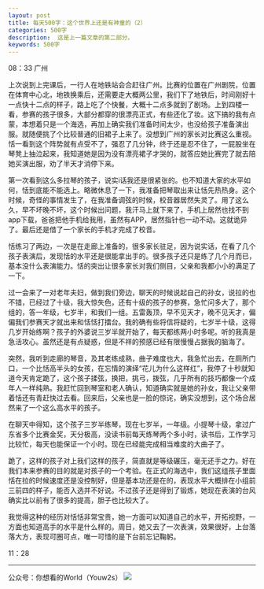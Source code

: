 ```yaml
---
layout: post
title: 每天500字：这个世界上还是有神童的（2）
categories: 500字
description:  这是上一篇文章的第二部分。
keywords: 500字
---
```


08：33 广州

上次说到上完课后，一行人在地铁站会合赶往广州。比赛的位置在广州剧院，位置在体育中心北，地铁换乘后，还需要走大概两公里，我们下了地铁后，时间刚好十一点快十二点的样子，路上吃了个快餐，大概十二点多就到了剧场。上到四楼一看，参赛的孩子很多，大部分都穿的很漂亮正式，有些还化了妆。这下搞的我有点蒙，本想着只是一个海选，再加上确实我们准备时间太少，也没给孩子准备演出服。就随便挑了个比较普通的旧裙子上来了。没想到广州的家长对比赛这么重视。恬一看到这个阵势就有点受不了，强忍了几分钟，终于还是忍不住了，一屁股坐在琴凳上抽泣起来，我知道她是因为没有漂亮裙子才哭的，就答应她比赛完了就去陪她买演出服，劝了半天才消停下来。

第一次看到这么多拉琴的孩子，说实i话我还是很紧张的。也不知道大家的水平如何，恬到底能不能选上。略微休息了一下，我准备把琴取出来让恬先热热身。这个时候，奇怪的事情发生了，在我准备调弦的时候，校音器居然失灵了。用了这么久，早不坏晚不坏，这个时候出问题，我汗马上就下来了，手机上居然也找不到app下载，爸爸把他手机给我用，虽然有APP，居然指针也一动不动。这就诡异了。最后还是借了一个家长的手机才完成了校音。

恬练习了两边，一次是在走廊上准备的，很多家长驻足，因为说实话，在看了几个孩子表演后，发现恬的水平还是很能拿出手的。很多孩子还只是练了几个月而已，基本没什么表演能力。恬的突出让很多家长对我们侧目，父亲和我都小小的满足了一下。

过一会来了一对老年夫妇，做到我们旁边，聊天的时候说起自己的孙女，说拉的也不错，已经过了十级，我大惊失色，还有十级的孩子的参赛，急忙问多大了，那个组的，答一年级，七岁半，和我们一组。五雷轰顶，早不见天才，晚不见天才，偏偏我们参赛天才就出来和恬恬打擂台。我的确有些将信将疑的，七岁半十级，这得几岁开始练啊？孩子的外婆说三岁半就开始了，每天都练两小时多呢。听的我真是急活攻心。虽然还是有点疑惑，但是不祥的预感已经有限慢慢占据我的脑海了。

突然，我听到走廊的琴音，及其老练成熟，曲子难度也大，我急忙出去，在厕所门口，一个比恬高半头的女孩，在忘情的演绎“花儿为什么这样红”，我停了十秒就知道今天肯定跪了，这个孩子揉弦，换把，挑弓，拨弦，几乎所有的技巧都像一个成年人一样纯熟。我赶忙回到琴室和老人确认，知道确实就是她的孙女，我让父亲带着恬还有青赶快过去看。回来后，父亲也是一脸的惊诧，确实没想到，这个场合居然来了一个这么高水平的孩子。

在聊天中得知，这个孩子三岁半练琴，现在七岁半，一年级。小提琴十级，拿过广东省多个比赛金奖，天分极高，没读书前每天练琴两个多小时，读书后，工作学习比较忙，每天也能保证一个小时。现在已经能完成相当难度的大曲子了。

跪了，这样的孩子对上我们这样的孩子，简直就是等级碾压，毫无还手之力。好在我们本来参赛的目的就是对孩子的一个考验。在正式的海选中，我们这组孩子里面恬在拉的时候速度还是没控制好，但是基本功还是在的，表现水平大概排在小组前三前四的样子，能否入选并不好说。不过孩子还是得到了锻炼，她现在表演的台风确实比以前有了很多的提高，胆子也比较大了。

我觉得这种的经历对恬恬非常宝贵，她一方面可以知道自己的水平，开拓视野，一方面也知道高手的水平是什么样的。周日，她又去了一次表演，效果很好，上台落落大方，表现可圈可点，唯一可惜的是下台前忘记鞠躬。

11：28

---- 
公众号：你想看的World（Youw2s）
![][image-1]

[image-1]:	http://upload-images.jianshu.io/upload_images/3342594-dca1f89eba3e50ca.jpg?imageMogr2/auto-orient/strip%7CimageView2/2/w/1240
